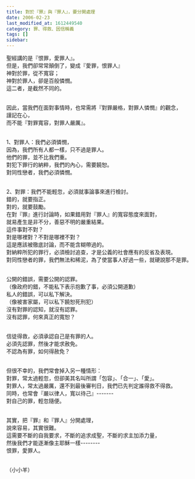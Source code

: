 ```yaml
---
title: 對於『罪』與『罪人』，要分開處理
date: 2006-02-23
last_modified_at: 1612449540
category: 罪、得救、因信稱義
tags: []
sidebar: 
---
```


<p>聖經講的是『恨罪，愛罪人』。<br/>
但是，我們卻常常顛倒了，變成『愛罪，恨罪人』<br/>
神對於罪，從不寬容；<br/>
神對於罪人，卻是百般憐憫。<br/>
這二者，是截然不同的。</p>
<p><br/>
因此，當我們在面對事情時，也常需將『對罪嚴格，對罪人憐憫』的觀念，<br/>
謹記在心，<br/>
而不能『對罪寬容，對罪人嚴厲』。</p>
<p><br/>
1、對罪人：我們必須憐憫，<br/>
因為，我們所有人都一樣，只不過是罪人。<br/>
他們的罪，並不比我們重。<br/>
對犯下罪行的納粹，我們的內心，需要饒恕。<br/>
對同性戀者，我們必須憐憫。</p>
<p><br/>
2、對罪：我們不能輕忽，必須就事論事來進行檢討。<br/>
錯的，就要指正。<br/>
對的，就要鼓勵。<br/>
在對『罪』進行討論時，如果錯用對『罪人』的寬容態度來面對，<br/>
就易產生是非不分，善惡不明的嚴重結果。<br/>
這件事對不對？<br/>
對是哪裡對？不對是哪裡不對？<br/>
這是應該被徹底討論，而不能含糊帶過的。<br/>
對納粹所犯的罪行，必須檢討追查，才是公義的社會應有的反省及表現。<br/>
對同性戀者的罪，我們無法和稀泥，為了使當事人好過一些，就硬說那不是罪。</p>
<p><br/>
公開的錯誤，需要公開的認罪。<br/>
（像政府的錯，不能私下表示抱歉了事，必須公開道歉）<br/>
私人的錯誤，可以私下解決。<br/>
（像被害家屬，可以私下饒恕死刑犯）<br/>
沒有對罪的認知，就沒有認罪。<br/>
沒有認罪，何來真正的寬恕？</p>
<p><br/>
信徒得救，必須承認自己是有罪的人。<br/>
必須先認罪，然後才能求赦免。<br/>
不認為有罪，如何得赦免？</p>
<p><br/>
但很不幸的，我們常會掉入另一種情形：<br/>
對罪，常太過輕忽，但卻美其名叫所謂「包容」、「合一」、「愛」。<br/>
對罪人，常太過嚴厲，還不到最後審判日，我們已先判定誰得救不得救。<br/>
同時，也常會『嚴以律人，寬以待己』-------<br/>
對自己的罪，輕忽隨便。</p>
<p><br/>
其實，把『罪』和『罪人』分開處理，<br/>
說來容易，其實很難。<br/>
這需要不斷的自我要求，不斷的追求成聖，不斷的求主加添力量，<br/>
然後我們才能逐漸像主耶穌一樣--------<br/>
恨罪，愛罪人。</p>
<p><br/>
（小小羊）</p>
